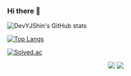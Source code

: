 ### Hi there 👋




![DevYJShin's GitHub stats](https://github-readme-stats.vercel.app/api?username=DevYJShin)


[![Top Langs](https://github-readme-stats.vercel.app/api/top-langs/?username=DevYJShin&layout=compact&langs_count=8)](https://github.com/DevYJShin/README.md)


[![Solved.ac
](http://mazassumnida.wtf/api/v2/generate_badge?boj=dev_yjshin)](https://solved.ac/dev_yjshin)



<p align="center"><a href="https://deeprun.tistory.com/"><img src="https://img.shields.io/badge/Tistory blog-A9BCF5?style=flat-square&logo=GitHub Sponsors&logoColor=white&link=https://deeprun.tistory.com/"/></a> <a href="mailto:yjshin.dev@gmail.com"><img src="https://img.shields.io/badge/Gmail-d14836?style=flat-square&logo=Gmail&logoColor=white&link=yjshin.dev@gmail.com"/></a>
</p>


